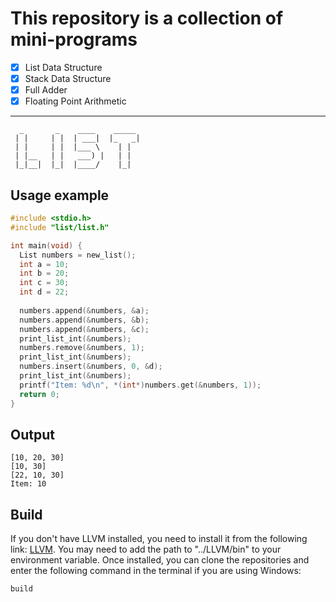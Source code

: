 # This repository is a collection of mini-programs

- [x] List Data Structure
- [x] Stack Data Structure
- [x] Full Adder
- [x] Floating Point Arithmetic

---

```text
  _       _    ____    _____  
 | |     | |  | ___|  |_   _| 
 | |     | |  |___ \    | |   
 | |__   | |   ___) |   | |   
 |_|__|  |_|  |____/    |_|   
```

## Usage example

```c
#include <stdio.h>
#include "list/list.h"

int main(void) {
  List numbers = new_list(); 
  int a = 10;
  int b = 20;
  int c = 30;
  int d = 22;
  
  numbers.append(&numbers, &a);
  numbers.append(&numbers, &b);
  numbers.append(&numbers, &c);
  print_list_int(&numbers);
  numbers.remove(&numbers, 1);
  print_list_int(&numbers);
  numbers.insert(&numbers, 0, &d);
  print_list_int(&numbers);
  printf("Item: %d\n", *(int*)numbers.get(&numbers, 1));
  return 0;
}
```

## Output

```text
[10, 20, 30]
[10, 30]
[22, 10, 30]
Item: 10
```

## Build

If you don't have LLVM installed, you need to install it from the following link: [LLVM](https://github.com/llvm/llvm-project/releases/). You may need to add the path to "../LLVM/bin" to your environment variable. Once installed, you can clone the repositories and enter the following command in the terminal if you are using Windows:

```text
build
```
